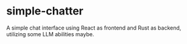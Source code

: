 # simple-chatter
A simple chat interface using React as frontend and Rust as backend, utilizing some LLM abilities maybe.
